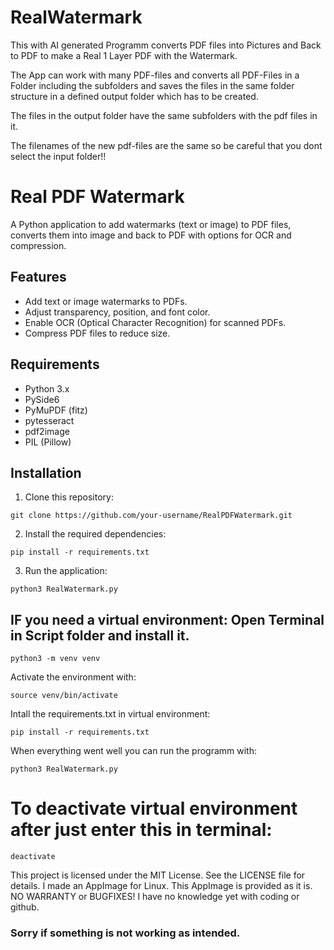 # RealWatermark

This with AI generated Programm converts PDF files into Pictures and Back to PDF to make a Real 1 Layer PDF with the Watermark.

The App can work with many PDF-files and converts all PDF-Files in a Folder including the subfolders and saves the files in the same folder structure in a defined output folder which has to be created.

The files in the output folder have the same subfolders with the pdf files in it. 

The filenames of the new pdf-files are the same so be careful that you dont select the input folder!!
# Real PDF Watermark

A Python application to add watermarks (text or image) to PDF files, converts them into image and back to PDF with options for OCR and compression.

## Features
- Add text or image watermarks to PDFs.
- Adjust transparency, position, and font color.
- Enable OCR (Optical Character Recognition) for scanned PDFs.
- Compress PDF files to reduce size.

## Requirements
- Python 3.x
- PySide6
- PyMuPDF (fitz)
- pytesseract
- pdf2image
- PIL (Pillow)

## Installation

1. Clone this repository:
```
git clone https://github.com/your-username/RealPDFWatermark.git
```

2. Install the required dependencies:
```
pip install -r requirements.txt
```
    
3. Run the application:
```
python3 RealWatermark.py
```

## IF you need a virtual environment: Open Terminal in Script folder and install it.
```
python3 -m venv venv
```
Activate the environment with:
```
source venv/bin/activate
```
Intall the requirements.txt in virtual environment:
```
pip install -r requirements.txt
```
When everything went well you can run the programm with:
```
python3 RealWatermark.py
```
# To deactivate virtual environment after just enter this in terminal:
```
deactivate
```

This project is licensed under the MIT License. See the LICENSE file for details.
I made an AppImage for Linux.
This AppImage is provided as it is. NO WARRANTY or BUGFIXES!
I have no knowledge yet with coding or github. 

### Sorry if something is not working as intended.

